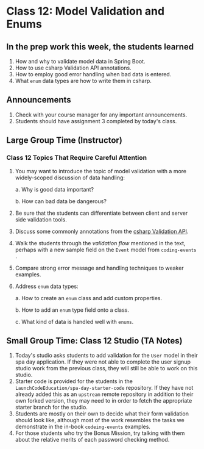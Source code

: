 # Class 12: Model Validation and Enums

## In the prep work this week, the students learned

1. How and why to validate model data in Spring Boot.
1. How to use csharp Validation API annotations.
1. How to employ good error handling when bad data is entered.
1. What ``enum`` data types are how to write them in csharp.

## Announcements

1. Check with your course manager for any important announcements.
1. Students should have assignment 3 completed by today's class.

## Large Group Time (Instructor)

### Class 12 Topics That Require Careful Attention

1. You may want to introduce the topic of model validation with a more widely-scoped discussion of data handling:

   a. Why is good data important?

   b. How can bad data be dangerous?

1. Be sure that the students can differentiate between client and server side validation tools.
1. Discuss some commonly annotations from the [csharp Validation API](https://csharpee.github.io/csharpee-spec/csharpdocs/csharpx/validation/constraints/package-summary.html).
1. Walk the students through the *validation flow* mentioned in the text, perhaps with a new sample field on the ``Event`` model from ``coding-events`` .
1. Compare strong error message and handling techniques to weaker examples.
1. Address ``enum`` data types:

   a. How to create an ``enum`` class and add custom properties.

   b. How to add an ``enum`` type field onto a class.

   c. What kind of data is handled well with ``enums``.

## Small Group Time: Class 12 Studio (TA Notes)

1. Today's studio asks students to add validation for the ``User`` model in their spa day application. If they were not able to complete the user signup studio work from the previous class, they will still be able to work on this studio.
1. Starter code is provided for the students in the ``LaunchCodeEducation/spa-day-starter-code`` repository. If they have not already added this as an ``upstream`` remote repository in addition to their own forked version, they may need to in order to fetch the appropriate starter branch for the studio.
1. Students are mostly on their own to decide what their form validation should look like, although most of the work resembles the tasks we 
demonstrate in the in-book ``codeing-events`` examples. 
1. For those students who try the Bonus Mission, try talking with them about the relative merits of each password checking method. 


